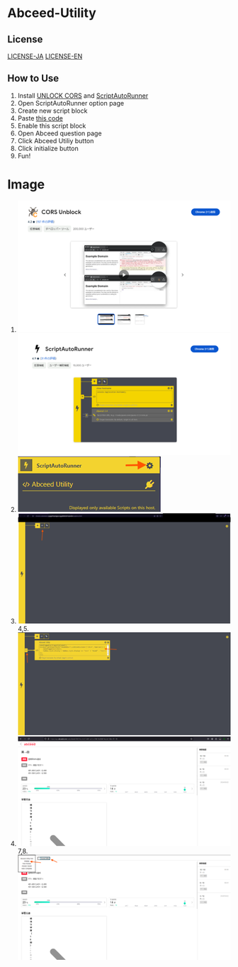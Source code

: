 # Abceed-Utility
## License
[LICENSE-JA](/LICENSE-JA)
[LICENSE-EN](/LICENSE-EN)
## How to Use
1. Install [UNLOCK CORS](https://chromewebstore.google.com/detail/cors-unblock/lfhmikememgdcahcdlaciloancbhjino?hl=ja) and [ScriptAutoRunner](https://chromewebstore.google.com/detail/scriptautorunner/gpgjofmpmjjopcogjgdldidobhmjmdbm?hl=ja)
2. Open ScriptAutoRunner option page
3. Create new script block
4. Paste [this code](/injector.js)
5. Enable this script block
6. Open Abceed question page
7. Click Abceed Utiliy button
8. Click initialize button
9. Fun!

# Image
1. ![extension1](/img/ex1.png) ![extension2](/img/ex2.png)
2. ![option page](/img/openopt.png)
3. ![option page](/img/opt.png)
4,5. ![option page](/img/opt2.png)
6. ![option page](/img/sampleAbc.png)
7,8. ![option page](/img/injected.png)
